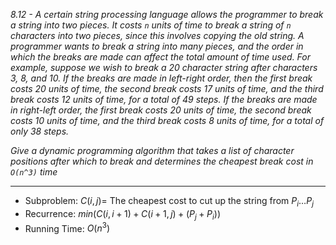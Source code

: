 *8.12 - A certain string processing language allows the programmer to break a string into two pieces. It costs `n` units of time to break a string of `n` characters into two pieces, since this involves copying the old string. A programmer wants to break a string into many pieces, and the order in which the breaks are made can affect the total amount of time used. For example, suppose we wish to break a 20 character string after characters 3, 8, and 10. If the breaks are made in left-right order, then the first break costs 20 units of time, the second break costs 17 units of time, and the third break costs 12 units of time, for a total of 49 steps. If the breaks are made in right-left order, the first break costs 20 units of time, the second break costs 10 units of time, and the third break costs 8 units of time, for a total of only 38 steps.*

*Give a dynamic programming algorithm that takes a list of character positions after which to break and determines the cheapest break cost in `O(n^3)` time*
***
- Subproblem: $C(i,j) =$ The cheapest cost to cut up the string from $P_i \dots P_j$
- Recurrence: $min(C(i,i+1)+C(i+1,j)+(P_j+P_i))$
- Running Time: $O(n^3)$
